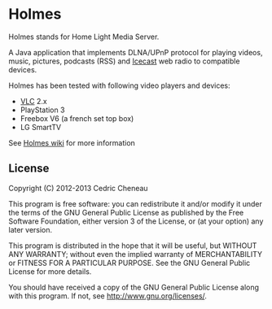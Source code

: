 Holmes
============================

Holmes stands for Home Light Media Server.

A Java application that implements DLNA/UPnP protocol for playing videos, music, pictures, podcasts (RSS) and [Icecast](http://www.icecast.org/) web radio to compatible devices.

Holmes has been tested with following video players and devices:
* [VLC](http://www.videolan.org/vlc/) 2.x
* PlayStation 3
* Freebox V6 (a french set top box)
* LG SmartTV


See [Holmes wiki](https://github.com/ccheneau/Holmes/wiki) for more information


## License
 
Copyright (C) 2012-2013  Cedric Cheneau

This program is free software: you can redistribute it and/or modify
it under the terms of the GNU General Public License as published by
the Free Software Foundation, either version 3 of the License, or
(at your option) any later version.
 
This program is distributed in the hope that it will be useful,
but WITHOUT ANY WARRANTY; without even the implied warranty of
MERCHANTABILITY or FITNESS FOR A PARTICULAR PURPOSE.  See the
GNU General Public License for more details.
 
You should have received a copy of the GNU General Public License
along with this program.  If not, see <http://www.gnu.org/licenses/>.
